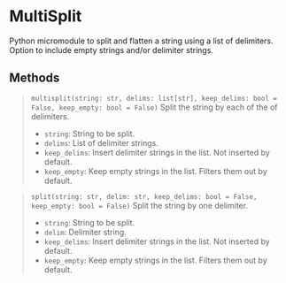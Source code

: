 # MultiSplit

Python micromodule to split and flatten a string using a list of delimiters. Option to include empty strings and/or delimiter strings.

## Methods

> `multisplit(string: str, delims: list[str], keep_delims: bool = False, keep_empty: bool = False)`
> Split the string by each of the of delimiters.
> - `string`: String to be split.
> - `delims`: List of delimiter strings.
> - `keep_delims`: Insert delimiter strings in the list. Not inserted by default.
> - `keep_empty`: Keep empty strings in the list. Filters them out by default.

> `split(string: str, delim: str, keep_delims: bool = False, keep_empty: bool = False)`
> Split the string by one delimiter.
> - `string`: String to be split.
> - `delim`: Delimiter string.
> - `keep_delims`: Insert delimiter strings in the list. Not inserted by default.
> - `keep_empty`: Keep empty strings in the list. Filters them out by default.


